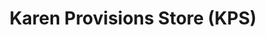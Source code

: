 ---
title: "Karen Provisions Store (KPS)"
url: /nairobi/karen-provisions-store-kps/
shop: supermarket
---